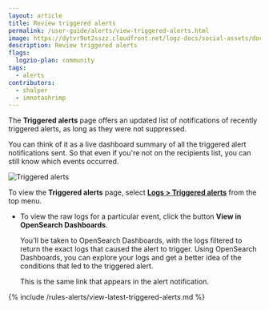 ```yaml
---
layout: article
title: Review triggered alerts
permalink: /user-guide/alerts/view-triggered-alerts.html
image: https://dytvr9ot2sszz.cloudfront.net/logz-docs/social-assets/docs-social.jpg
description: Review triggered alerts
flags:
  logzio-plan: community
tags:
  - alerts
contributors:
  - shalper
  - imnotashrimp
---
```


The **Triggered alerts** page offers an updated list of notifications of recently triggered alerts, as long as they were not suppressed.

You can think of it as a live dashboard summary of all the triggered alert notifications sent.
So that even if you're not on the recipients list, you can still know which events occurred.

![Triggered alerts](https://dytvr9ot2sszz.cloudfront.net/logz-docs/alerts/triggered-log-alerts_aug2021.png)

To view the **Triggered alerts** page,
select [**Logs > Triggered alerts**](https://app.logz.io/#/dashboard/triggers/triggered-alerts)
from the top menu.

* To view the raw logs for a particular event, click the button **View in OpenSearch Dashboards**.

  You'll be taken to OpenSearch Dashboards, with the logs filtered to return the exact logs that caused the alert to trigger. Using OpenSearch Dashboards, you can explore your logs and get a better idea of the conditions that led to the triggered alert.

  This is the same link that appears in the alert notification.

{% include /rules-alerts/view-latest-triggered-alerts.md %}
